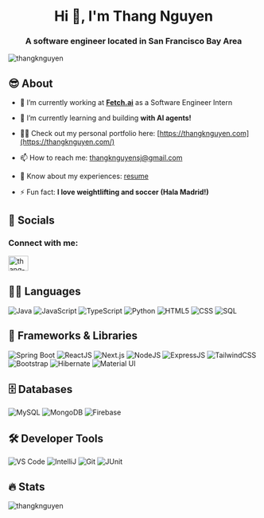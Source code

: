 <h1 align="center">Hi 👋, I'm Thang Nguyen</h1>
<h3 align="center">A software engineer located in San Francisco Bay Area</h3>

<p align="left"> <img src="https://komarev.com/ghpvc/?username=thangknguyen&label=Profile%20views&color=0e75b6&style=flat" alt="thangknguyen" /> </p>

## 😎 About

-  🔭 I’m currently working at [**Fetch.ai**](https://fetch.ai/) as a Software Engineer Intern

- 🌱 I’m currently learning and building **with AI agents!**

- 👨‍💻 Check out my personal portfolio here: [https://thangknguyen.com](https://thangknguyen.com/)

- 📫 How to reach me: thangknguyensj@gmail.com

- 📄 Know about my experiences: [resume](https://drive.google.com/file/d/1V5d4NYY4BVyr92NECBFGIHDRlQ2mdeh4/view?usp=sharing)

- ⚡ Fun fact: **I love weightlifting and soccer (Hala Madrid!)**

## 🤝 Socials
<h3 align="left">Connect with me:</h3>
<p align="left">
<a href="https://linkedin.com/in/thang-nguyen-k" target="blank"><img align="center" src="https://raw.githubusercontent.com/rahuldkjain/github-profile-readme-generator/master/src/images/icons/Social/linked-in-alt.svg" alt="thang-nguyen-k" height="30" width="40" /></a>
</p>

## 🧑‍💻 Languages
![Java](https://img.shields.io/badge/java-%23ED8B00.svg?style=for-the-badge&logo=java&logoColor=white)
![JavaScript](https://img.shields.io/badge/javascript-%23323330.svg?style=for-the-badge&logo=javascript&logoColor=%23F7DF1E)
![TypeScript](https://img.shields.io/badge/typescript-%23007ACC.svg?style=for-the-badge&logo=typescript&logoColor=white)
![Python](https://img.shields.io/badge/python-%233776AB.svg?style=for-the-badge&logo=python&logoColor=white)
![HTML5](https://img.shields.io/badge/html5-%23E34F26.svg?style=for-the-badge&logo=html5&logoColor=white)
![CSS](https://img.shields.io/badge/css-%231572B6.svg?style=for-the-badge&logo=css3&logoColor=white)
![SQL](https://img.shields.io/badge/sql-%2307405e.svg?style=for-the-badge&logo=mysql&logoColor=white)

## 🚀 Frameworks & Libraries
![Spring Boot](https://img.shields.io/badge/spring%20boot-%236DB33F.svg?style=for-the-badge&logo=springboot&logoColor=white)
![ReactJS](https://img.shields.io/badge/react-%2320232a.svg?style=for-the-badge&logo=react&logoColor=%2361DAFB)
![Next.js](https://img.shields.io/badge/next.js-000000?style=for-the-badge&logo=nextdotjs&logoColor=white)
![NodeJS](https://img.shields.io/badge/node.js-6DA55F?style=for-the-badge&logo=node.js&logoColor=white)
![ExpressJS](https://img.shields.io/badge/express.js-%23404d59.svg?style=for-the-badge&logo=express&logoColor=%2361DAFB)
![TailwindCSS](https://img.shields.io/badge/tailwindcss-%2338B2AC.svg?style=for-the-badge&logo=tailwind-css&logoColor=white)
![Bootstrap](https://img.shields.io/badge/bootstrap-%23563D7C.svg?style=for-the-badge&logo=bootstrap&logoColor=white)
![Hibernate](https://img.shields.io/badge/hibernate-59666C?style=for-the-badge&logo=hibernate&logoColor=white)
![Material UI](https://img.shields.io/badge/Material--UI-%230081CB.svg?style=for-the-badge&logo=material-ui&logoColor=white)

## 🗄️ Databases
![MySQL](https://img.shields.io/badge/mysql-%2300f.svg?style=for-the-badge&logo=mysql&logoColor=white)
![MongoDB](https://img.shields.io/badge/MongoDB-%234ea94b.svg?style=for-the-badge&logo=mongodb&logoColor=white)
![Firebase](https://img.shields.io/badge/firebase-%23039BE5.svg?style=for-the-badge&logo=firebase)

## 🛠️ Developer Tools
![VS Code](https://img.shields.io/badge/VS%20Code-007ACC?style=for-the-badge&logo=visual-studio-code&logoColor=white)
![IntelliJ](https://img.shields.io/badge/IntelliJ%20IDEA-000000.svg?style=for-the-badge&logo=intellij-idea&logoColor=white)
![Git](https://img.shields.io/badge/git-%23F05033.svg?style=for-the-badge&logo=git&logoColor=white)
![JUnit](https://img.shields.io/badge/JUnit-25A162?style=for-the-badge&logo=junit5&logoColor=white)

## 🔥 Stats
<p><img align="left" src="https://github-readme-stats.vercel.app/api/top-langs?username=thangknguyen&show_icons=true&locale=en&layout=compact" alt="thangknguyen" /></p>

